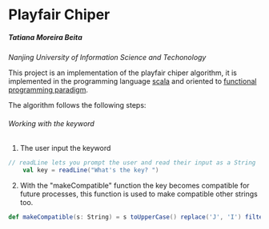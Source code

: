

# Playfair Chiper
##### Tatiana Moreira Beita
*Nanjing University of Information Science and Techonology*

This project is an implementation of the playfair chiper algorithm, it is implemented in the programming language [scala](http://www.scala-lang.org/ "Optional Title")  and oriented to [functional programming paradigm](https://en.wikipedia.org/wiki/Functional_programming "Optional Title").

The algorithm follows the following steps:

###### Working with the keyword

1. The user input the keyword
```scala
// readLine lets you prompt the user and read their input as a String
	val key = readLine("What's the key? ")
```
2. With the "makeCompatible" function the key becomes compatible for future processes, this function is used to make compatible other strings too.
```scala
def makeCompatible(s: String) = s toUpperCase() replace('J', 'I') filter(_.isLetter)
```

	
